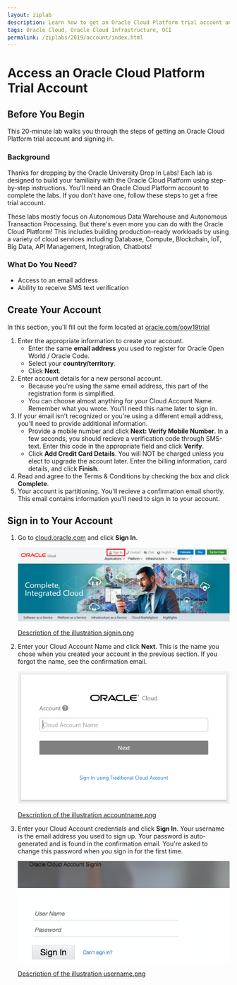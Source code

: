 ```yaml
---
layout: ziplab
description: Learn how to get an Oracle Cloud Platform trial account and sign in.
tags: Oracle Cloud, Oracle Cloud Infrastructure, OCI
permalink: /ziplabs/2019/account/index.html
---
```

# Access an Oracle Cloud Platform Trial Account #

## Before You Begin ##
This 20-minute lab walks you through the steps of getting an Oracle Cloud Platform trial account and signing in.

### Background ###
Thanks for dropping by the Oracle University Drop In Labs! Each lab is designed to build your familiairy with the Oracle Cloud Platform using step-by-step instructions. You'll need an Oracle Cloud Platform account to complete the labs. If you don't have one, follow these steps to get a free trial account. 

These labs mostly focus on Autonomous Data Warehouse and Autonomous Transaction Processing. But there's even more you can do with the Oracle Cloud Platform! This includes building production-ready workloads by using a variety of cloud services including Database, Compute, Blockchain, IoT, Big Data, API Management, Integration, Chatbots!

### What Do You Need? ###
* Access to an email address
* Ability to receive SMS text verification


## Create Your Account ##
In this section, you'll fill out the form located at [oracle.com/oow19trial](https://oracle.com/oow19trial)

1. Enter the appropriate information to create your account. 
     * Enter the same **email address** you used to register for Oracle Open World / Oracle Code.
     * Select your **country/territory**.
     * Click **Next**. 
2. Enter account details for a new personal account. 
     * Because you're using the same email address, this part of the registration form is simplified.
     * You can choose almost anything for your Cloud Account Name. Remember what you wrote. You'll need this name later to sign in.
3. If your email isn't recognized or you're using a different email address, you'll need to provide additional information.
     * Provide a mobile number and click **Next: Verify Mobile Number**. In a few seconds, you should recieve a verification code through SMS-text. Enter this code in the appropriate field and click **Verify**.
     * Click **Add Credit Card Details**. You will NOT be charged unless you elect to upgrade the account later. Enter the billing information, card details, and click **Finish**.
4. Read and agree to the Terms & Conditions by checking the box and click **Complete**.
5. Your account is partitioning. You'll recieve a confirmation email shortly. This email contains information you'll need to sign in to your account.


## Sign in to Your Account ##
1. Go to [cloud.oracle.com](https://cloud.oracle.com) and click **Sign In**.

    ![](img/signin.png)

    [Description of the illustration signin.png](files/signin.txt)


2. Enter your Cloud Account Name and click **Next**. This is the name you chose when you created your account in the previous section. If you forgot the name, see the confirmation email.

    ![](img/accountname.png)

    [Description of the illustration accountname.png](files/accountname.txt)

3. Enter your Cloud Account credentials and click **Sign In**. Your username is the email address you used to sign up. Your password is auto-generated and is found in the confirmation email. You're asked to change this password when you sign in for the first time.

    ![](img/username.png)
    
    [Description of the illustration username.png](files/username.txt)